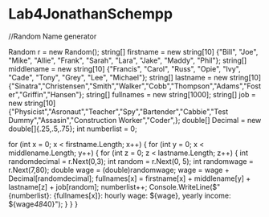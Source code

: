 # Lab4JonathanSchempp
//Random Name generator

Random r = new Random();
string[] firstname = new string[10]
{"Bill", "Joe", "Mike", "Allie", "Frank", "Sarah", "Lara", "Jake", "Maddy", "Phil"};
string[] middlename = new string[10]
{"Francis", "Carol", "Russ", "Opie", "Ivy", "Cade", "Tony", "Grey", "Lee", "Michael"};
string[] lastname = new string[10]
{"Sinatra","Christensen","Smith","Walker","Cobb","Thompson","Adams","Foster","Griffin","Hansen"};
string[] fullnames = new string[1000];
string[] job = new string[10]
{"Physicist","Asronaut","Teacher","Spy","Bartender","Cabbie","Test Dummy","Assasin","Construction Worker","Coder",};
double[] Decimal = new double[]{.25,.5,.75};
int numberlist = 0;


for (int x = 0; x < firstname.Length; x++)
    {
        for (int y = 0; x < middlename.Length; y++)
            {
                for (int z = 0; z < lastname.Length; z++)
                    {
                    int randomdecimal = r.Next(0,3);
                    int random = r.Next(0, 5);
                    int randomwage = r.Next(7,80);
                    double wage = (double)randomwage;
                    wage = wage + Decimal[randomdecimal];
                    fullnames[x] = firstname[x] + middlename[y] + lastname[z] + job[random];
                    numberlist++;
                    Console.WriteLine($"{numberlist}: {fullnames[x]}: hourly wage: ${wage}, yearly income: ${wage*48*40}");
                    }
            }
    }
